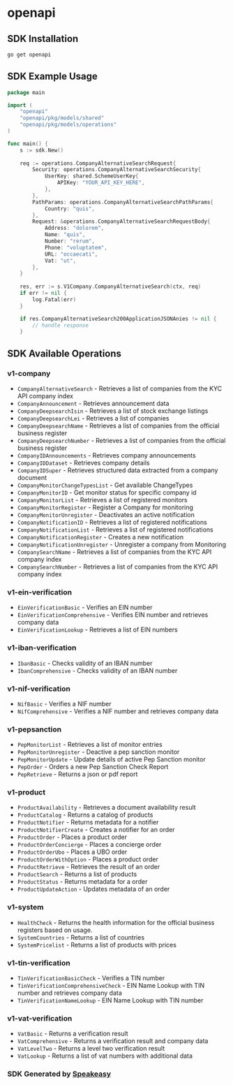 # openapi

<!-- Start SDK Installation -->
## SDK Installation

```bash
go get openapi
```
<!-- End SDK Installation -->

## SDK Example Usage
<!-- Start SDK Example Usage -->
```go
package main

import (
    "openapi"
    "openapi/pkg/models/shared"
    "openapi/pkg/models/operations"
)

func main() {
    s := sdk.New()
    
    req := operations.CompanyAlternativeSearchRequest{
        Security: operations.CompanyAlternativeSearchSecurity{
            UserKey: shared.SchemeUserKey{
                APIKey: "YOUR_API_KEY_HERE",
            },
        },
        PathParams: operations.CompanyAlternativeSearchPathParams{
            Country: "quis",
        },
        Request: &operations.CompanyAlternativeSearchRequestBody{
            Address: "dolorem",
            Name: "quis",
            Number: "rerum",
            Phone: "voluptatem",
            URL: "occaecati",
            Vat: "ut",
        },
    }
    
    res, err := s.V1Company.CompanyAlternativeSearch(ctx, req)
    if err != nil {
        log.Fatal(err)
    }

    if res.CompanyAlternativeSearch200ApplicationJSONAnies != nil {
        // handle response
    }
```
<!-- End SDK Example Usage -->

<!-- Start SDK Available Operations -->
## SDK Available Operations

### v1-company

* `CompanyAlternativeSearch` - Retrieves a list of companies from the KYC API company index
* `CompanyAnnouncement` - Retrieves announcement data
* `CompanyDeepsearchIsin` - Retrieves a list of stock exchange listings
* `CompanyDeepsearchLei` - Retrieves a list of companies
* `CompanyDeepsearchName` - Retrieves a list of companies from the official business register
* `CompanyDeepsearchNumber` - Retrieves a list of companies from the official business register
* `CompanyIDAnnouncements` - Retrieves company announcements
* `CompanyIDDataset` - Retrieves company details
* `CompanyIDSuper` - Retrieves structured data extracted from a company document
* `CompanyMonitorChangeTypesList` - Get available ChangeTypes
* `CompanyMonitorID` - Get monitor status for specific company id
* `CompanyMonitorList` - Retrieves a list of registered monitors
* `CompanyMonitorRegister` - Register a Company for monitoring
* `CompanyMonitorUnregister` - Deactivates an active notification
* `CompanyNotificationID` - Retrieves a list of registered notifications
* `CompanyNotificationList` - Retrieves a list of registered notifications
* `CompanyNotificationRegister` - Creates a new notification
* `CompanyNotificationUnregister` - Unregister a company from Monitoring
* `CompanySearchName` - Retrieves a list of companies from the KYC API company index
* `CompanySearchNumber` - Retrieves a list of companies from the KYC API company index

### v1-ein-verification

* `EinVerificationBasic` - Verifies an EIN number
* `EinVerificationComprehensive` - Verifies EIN number and retrieves company data
* `EinVerificationLookup` - Retrieves a list of EIN numbers

### v1-iban-verification

* `IbanBasic` - Checks validity of an IBAN number
* `IbanComprehensive` - Checks validity of an IBAN number

### v1-nif-verification

* `NifBasic` - Verifies a NIF number
* `NifComprehensive` - Verifies a NIF number and retrieves company data

### v1-pepsanction

* `PepMonitorList` - Retrieves a list of monitor entries
* `PepMonitorUnregister` - Deactive a pep sanction monitor
* `PepMonitorUpdate` - Update details of active Pep Sanction monitor
* `PepOrder` - Orders a new Pep Sanction Check Report
* `PepRetrieve` - Returns a json or pdf report

### v1-product

* `ProductAvailability` - Retrieves a document availability result
* `ProductCatalog` - Returns a catalog of products
* `ProductNotifier` - Returns metadata for a notifier
* `ProductNotifierCreate` - Creates a notifier for an order
* `ProductOrder` - Places a product order
* `ProductOrderConcierge` - Places a concierge order
* `ProductOrderUbo` - Places a UBO order
* `ProductOrderWithOption` - Places a product order
* `ProductRetrieve` - Retrieves the result of an order
* `ProductSearch` - Returns a list of products
* `ProductStatus` - Returns metadata for a order
* `ProductUpdateAction` - Updates metadata of an order

### v1-system

* `HealthCheck` - Returns the health information for the official business registers based on usage.
* `SystemCountries` - Returns a list of countries
* `SystemPricelist` - Returns a list of products with prices

### v1-tin-verification

* `TinVerificationBasicCheck` - Verifies a TIN number
* `TinVerificationComprehensiveCheck` - EIN Name Lookup with TIN number and retrieves company data
* `TinVerificationNameLookup` - EIN Name Lookup with TIN number

### v1-vat-verification

* `VatBasic` - Returns a verification result
* `VatComprehensive` - Returns a verification result and company data
* `VatLevelTwo` - Returns a level two verification result
* `VatLookup` - Returns a list of vat numbers with additional data

<!-- End SDK Available Operations -->

### SDK Generated by [Speakeasy](https://docs.speakeasyapi.dev/docs/using-speakeasy/client-sdks)
